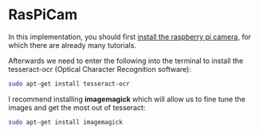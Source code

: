 RasPiCam
========


In this implementation, you should first [install the raspberry pi camera](http://thepihut.com/pages/how-to-install-the-raspberry-pi-camera), for which there are already many tutorials.


Afterwards we need to enter the following into the terminal to install the tesseract-ocr (Optical Character Recognition software):

```bash
sudo apt-get install tesseract-ocr
```

I recommend installing **imagemagick** which will allow us to fine tune the images and get the most out of tesseract:

```bash
sudo apt-get install imagemagick
```


